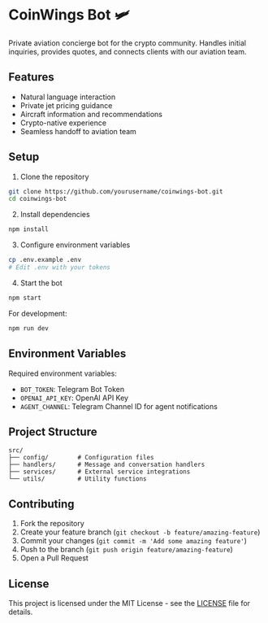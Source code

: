 # CoinWings Bot 🛩️

Private aviation concierge bot for the crypto community. Handles initial inquiries, provides quotes, and connects clients with our aviation team.

## Features

- Natural language interaction
- Private jet pricing guidance
- Aircraft information and recommendations
- Crypto-native experience
- Seamless handoff to aviation team

## Setup

1. Clone the repository
```bash
git clone https://github.com/yourusername/coinwings-bot.git
cd coinwings-bot
```

2. Install dependencies
```bash
npm install
```

3. Configure environment variables
```bash
cp .env.example .env
# Edit .env with your tokens
```

4. Start the bot
```bash
npm start
```

For development:
```bash
npm run dev
```

## Environment Variables

Required environment variables:
- `BOT_TOKEN`: Telegram Bot Token
- `OPENAI_API_KEY`: OpenAI API Key
- `AGENT_CHANNEL`: Telegram Channel ID for agent notifications

## Project Structure

```
src/
├── config/        # Configuration files
├── handlers/      # Message and conversation handlers
├── services/      # External service integrations
└── utils/         # Utility functions
```

## Contributing

1. Fork the repository
2. Create your feature branch (`git checkout -b feature/amazing-feature`)
3. Commit your changes (`git commit -m 'Add some amazing feature'`)
4. Push to the branch (`git push origin feature/amazing-feature`)
5. Open a Pull Request

## License

This project is licensed under the MIT License - see the [LICENSE](LICENSE) file for details.
